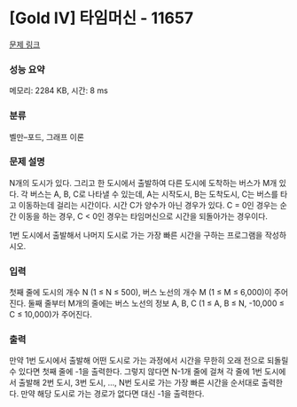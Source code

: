 # [Gold IV] 타임머신 - 11657 

[문제 링크](https://www.acmicpc.net/problem/11657) 

### 성능 요약

메모리: 2284 KB, 시간: 8 ms

### 분류

벨만–포드, 그래프 이론

### 문제 설명

<p>N개의 도시가 있다. 그리고 한 도시에서 출발하여 다른 도시에 도착하는 버스가 M개 있다. 각 버스는 A, B, C로 나타낼 수 있는데, A는 시작도시, B는 도착도시, C는 버스를 타고 이동하는데 걸리는 시간이다. 시간 C가 양수가 아닌 경우가 있다. C = 0인 경우는 순간 이동을 하는 경우, C < 0인 경우는 타임머신으로 시간을 되돌아가는 경우이다.</p>

<p>1번 도시에서 출발해서 나머지 도시로 가는 가장 빠른 시간을 구하는 프로그램을 작성하시오.</p>

### 입력 

 <p>첫째 줄에 도시의 개수 N (1 ≤ N ≤ 500), 버스 노선의 개수 M (1 ≤ M ≤ 6,000)이 주어진다. 둘째 줄부터 M개의 줄에는 버스 노선의 정보 A, B, C (1 ≤ A, B ≤ N, -10,000 ≤ C ≤ 10,000)가 주어진다. </p>

### 출력 

 <p>만약 1번 도시에서 출발해 어떤 도시로 가는 과정에서 시간을 무한히 오래 전으로 되돌릴 수 있다면 첫째 줄에 -1을 출력한다. 그렇지 않다면 N-1개 줄에 걸쳐 각 줄에 1번 도시에서 출발해 2번 도시, 3번 도시, ..., N번 도시로 가는 가장 빠른 시간을 순서대로 출력한다. 만약 해당 도시로 가는 경로가 없다면 대신 -1을 출력한다.</p>


